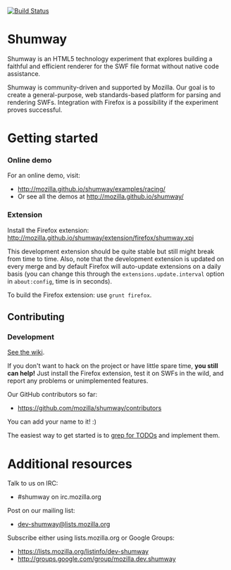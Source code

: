 [![Build Status](https://travis-ci.org/mozilla/shumway.svg?branch=master)](https://travis-ci.org/mozilla/shumway)

# Shumway

Shumway is an HTML5 technology experiment that explores building a faithful
and efficient renderer for the SWF file format without native code
assistance.

Shumway is community-driven and supported by Mozilla. Our goal is to
create a general-purpose, web standards-based platform for parsing and
rendering SWFs. Integration with Firefox is a possibility if the experiment
proves successful.

# Getting started

### Online demo

For an online demo, visit:

+ http://mozilla.github.io/shumway/examples/racing/
+ Or see all the demos at http://mozilla.github.io/shumway/

### Extension

Install the Firefox extension: http://mozilla.github.io/shumway/extension/firefox/shumway.xpi

This development extension should be quite stable but still might break from time to time.
Also, note that the development extension is updated on every merge and by default Firefox will
auto-update extensions on a daily basis (you can change this through the
`extensions.update.interval` option in `about:config`, time is in seconds).

To build the Firefox extension: use `grunt firefox`.

## Contributing

### Development
[See the wiki](https://github.com/mozilla/shumway/wiki).

If you don't want to hack on the project or have little spare time, __you still
can help!__ Just install the Firefox extension, test it on SWFs in the wild,
and report any problems or unimplemented features.

Our GitHub contributors so far:

+ https://github.com/mozilla/shumway/contributors

You can add your name to it! :)

The easiest way to get started is to [grep for TODOs](https://github.com/mozilla/shumway/search?q=TODO&ref=cmdform) and implement them.

# Additional resources

Talk to us on IRC:

+ #shumway on irc.mozilla.org

Post on our mailing list:

+ dev-shumway@lists.mozilla.org

Subscribe either using lists.mozilla.org or Google Groups:

+ https://lists.mozilla.org/listinfo/dev-shumway
+ http://groups.google.com/group/mozilla.dev.shumway
